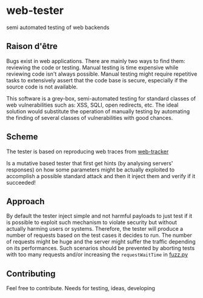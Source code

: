 # web-tester
semi automated testing of web backends

## Raison d'être
Bugs exist in web applications. There are mainly two ways to find them: reviewing the code or testing. Manual testing is time expensive while reviewing code isn't always possible. Manual testing might require repetitive tasks to extensively assert that the code base is secure, especially if the source code is not available.

This software is a grey-box, semi-automated testing for standard classes of web vulnerabilities such as: XSS, SQLI, open redirects, etc. The ideal solution would substitute the operation of manually testing by automating the finding of several classes of vulnerabilities with good chances.

## Scheme
The tester is based on reproducing web traces from [web-tracker](https://github.com/freetom/web-tracker/)

Is a mutative based tester that first get hints (by analysing servers' responses) on how some parameters might be actually exploited to accomplish a possible standard attack and then it inject them and verify if it succeeded!

## Approach

By default the tester inject simple and not harmful payloads to just test if it is possible to exploit such mechanism to violate security but without actually harming users or systems. Therefore, the tester will produce a number of requests based on the test cases it decides to run. The number of requests might be huge and the server might suffer the traffic depending on its performances. Such scenarios should be prevented by aborting tests with too many requests and/or increasing the `requestWaitTime` in [fuzz.py](https://github.com/freetom/web-tester/blob/master/fuzz.py)

## Contributing

Feel free to contribute. Needs for testing, ideas, developing
